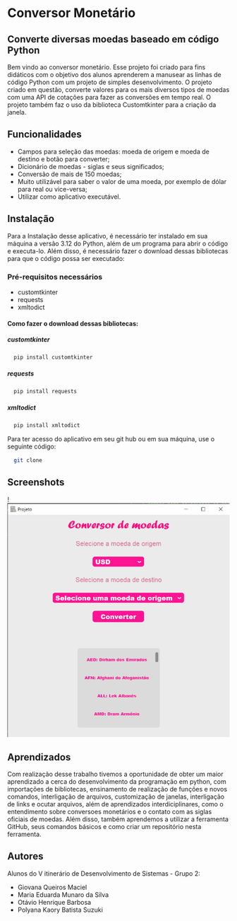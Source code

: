 # Conversor Monetário
 
## Converte diversas moedas baseado em código Python
 
Bem vindo ao conversor monetário. Esse projeto foi criado para fins didáticos com o objetivo dos alunos aprenderem a manusear as linhas de código Python com um projeto de simples desenvolvimento. O projeto criado em questão, converte valores para os mais diversos tipos de moedas com uma API de cotações para fazer as conversões em tempo real. O projeto também faz o uso da biblioteca Customtkinter para a criação da janela.
 
## Funcionalidades
 
- Campos para seleção das moedas: moeda de origem e moeda de destino e botão para converter;
- Dicionário de moedas - siglas e seus significados;
- Conversão de mais de 150 moedas;
- Muito utilizável para saber o valor de uma moeda, por exemplo de dólar para real ou vice-versa;
- Utilizar como aplicativo executável.
## Instalação
Para a Instalação desse aplicativo, é necessário ter instalado em sua máquina a versão 3.12 do Python, além de um programa para abrir o código e executa-lo. Além disso, é necessário fazer o download dessas bibliotecas para que o código possa ser executado:
### Pré-requisitos necessários
 
- customtkinter
- requests
- xmltodict
 
#### Como fazer o download dessas bibliotecas:
 
##### customtkinter
 
```bash
  pip install customtkinter
```
 
##### requests 
```bash
  pip install requests
```
 
##### xmltodict
 
```bash
  pip install xmltodict
```
 
Para ter acesso do aplicativo em seu git hub ou em sua máquina, use o seguinte código:
 
```bash
  git clone 
```

## Screenshots
!<img src="image.png">
 
 
## Aprendizados
 
Com realização desse trabalho tivemos a oportunidade de obter um maior aprendizado a cerca do desenvolvimento da programação em python, com importações de bibliotecas, ensinamento de realização de funções e novos comandos, interligação de arquivos, customização de janelas, interligação de links e ocutar arquivos, além de aprendizados interdiciplinares, como o entendimento sobre conversoes monetários e o contato com as siglas oficiais de moedas. 
Além disso, também aprendemos a utilizar a ferramenta GitHub, seus comandos básicos e como criar um repositório nesta ferramenta. 
## Autores
 
Alunos do V itinerário de Desenvolvimento de Sistemas - Grupo 2:
 
- Giovana Queiros Maciel
- Maria Eduarda Munaro da Silva
- Otávio Henrique Barbosa
- Polyana Kaory Batista Suzuki